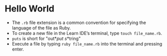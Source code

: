 # Hello World

- The `.rb` file extension is a common convention for specifying the language of the file as Ruby.
- To create a new file in the Learn IDE’s terminal, type `touch file_name.rb`.
- `puts` is short for "out*_put s_*tring"
- Execute a file by typing `ruby file_name.rb` into the terminal and pressing enter.
